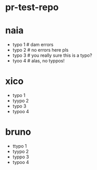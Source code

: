 # pr-test-repo

# naia
- typo 1 # dam errors
- typo 2 # no errors here pls
- typo 3 # you really sure this is a typo?
- tyoo 4 # alas, no typpos!

# xico
- typo 1
- tyypo 2
- typo 3
- typoo 4

# bruno
- ttypo 1
- tyypo 2
- typpo 3
- typoo 4
